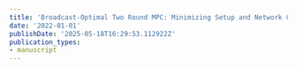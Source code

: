 ```yaml
---
title: 'Broadcast-Optimal Two Round MPC: Minimizing Setup and Network Consumption'
date: '2022-01-01'
publishDate: '2025-05-18T16:29:53.112922Z'
publication_types:
- manuscript
---
```

